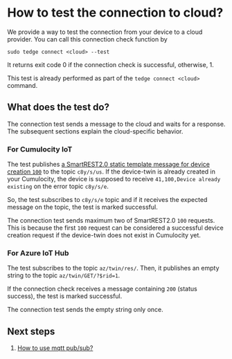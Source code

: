 # How to test the connection to cloud?

We provide a way to test the connection from your device to a cloud provider.
You can call this connection check function by

```shell
sudo tedge connect <cloud> --test
```

It returns exit code 0 if the connection check is successful, otherwise, 1.

This test is already performed as part of the `tedge connect <cloud>` command.

## What does the test do?

The connection test sends a message to the cloud and waits for a response.
The subsequent sections explain the cloud-specific behavior.

### For Cumulocity IoT

The test publishes [a SmartREST2.0 static template message for device creation `100`](https://cumulocity.com/guides/device-sdk/mqtt/#a-nameinventory-templatesinventory-templates-1xxa) to the topic `c8y/s/us`.
If the device-twin is already created in your Cumulocity,
the device is supposed to receive `41,100,Device already existing` on the error topic `c8y/s/e`.

So, the test subscribes to `c8y/s/e` topic and if it receives the expected message on the topic, the test is marked successful.

The connection test sends maximum two of SmartREST2.0 `100` requests.
This is because the first `100` request can be considered a successful device creation request if the device-twin does not exist in Cumulocity yet.

### For Azure IoT Hub

The test subscribes to the topic `az/twin/res/`.
Then, it publishes an empty string to the topic `az/twin/GET/?$rid=1`. 

If the connection check receives a message containing `200` (status success), the test is marked successful.

The connection test sends the empty string only once.

## Next steps

1. [How to use mqtt pub/sub?](./005_pub_sub.md)


